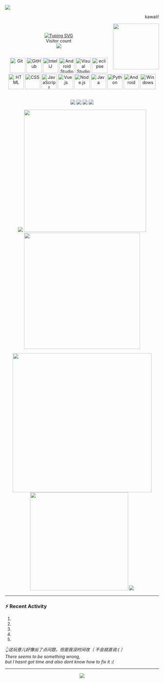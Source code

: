 <p>
  <!-- Personal Profile Wighet -->
  <img src="https://github-widgetbox.vercel.app/api/profile?username=BillZhong2008&data=followers,repositories,stars,commits&theme=darkmode">
</p>

<p>
  <p align="right">kawaii!<p>
  <img align="right" height="150" src="https://q1.qlogo.cn/g?b=qq&nk=3492772281&s=640">
</p></br>

<p align="center">
  <!-- 循环播放hello的多语言字样 -->
  <a href="https://git.io/typing-svg">
    <img src="https://readme-typing-svg.herokuapp.com?font=Fira+Sans&weight=500&size=48&pause=1000&center=true&vCenter=true&width=435&lines=%3CHello%2C+World!%2F%3E;%3CHola%2C+World!%2F%3E;%3CBonjor%2C+World!%2F%3E;%3CNi+Hao%2C+World!%2F%3E" alt="Typing SVG" />
  </a></br>
  <!-- 个人主页访问人数 -->
  Visitor count</br>
  <img src="https://profile-counter.glitch.me/BillZhong2008/count.svg" />
</p></br>

<div align="center">
	<img height="50" src="https://user-images.githubusercontent.com/25181517/192108372-f71d70ac-7ae6-4c0d-8395-51d8870c2ef0.png" alt="Git" title="Git" />
	<img height="50" src="https://user-images.githubusercontent.com/25181517/192108374-8da61ba1-99ec-41d7-80b8-fb2f7c0a4948.png" alt="GitHub" title="GitHub" />
	<img height="50" src="https://user-images.githubusercontent.com/25181517/192108890-200809d1-439c-4e23-90d3-b090cf9a4eea.png" alt="InteliJ" title="InteliJ" />
	<img height="50" src="https://user-images.githubusercontent.com/25181517/192108895-20dc3343-43e3-4a54-a90e-13a4abbc57b9.png" alt="Android Studio" title="Android Studio" />
	<img height="50" src="https://user-images.githubusercontent.com/25181517/192108891-d86b6220-e232-423a-bf5f-90903e6887c3.png" alt="Visual Studio Code" title="Visual Studio Code" />
	<img height="50" src="https://user-images.githubusercontent.com/25181517/192108892-6e9b5cdf-4e35-4a70-ad9a-801a93a07c1c.png" alt="eclipse" title="eclipse" />
	<img height="50" src="https://user-images.githubusercontent.com/25181517/192158954-f88b5814-d510-4564-b285-dff7d6400dad.png" alt="HTML" title="HTML" />
	<img height="50" src="https://user-images.githubusercontent.com/25181517/183898674-75a4a1b1-f960-4ea9-abcb-637170a00a75.png" alt="CSS" title="CSS" />
	<img height="50" src="https://user-images.githubusercontent.com/25181517/117447155-6a868a00-af3d-11eb-9cfe-245df15c9f3f.png" alt="JavaScript" title="JavaScript" />
	<img height="50" src="https://user-images.githubusercontent.com/25181517/117448124-a2da9800-af3e-11eb-85d2-bd1b69b65603.png" alt="Vue.js" title="Vue.js" />
	<img height="50" src="https://user-images.githubusercontent.com/25181517/183568594-85e280a7-0d7e-4d1a-9028-c8c2209e073c.png" alt="Node.js" title="Node.js" />
	<img height="50" src="https://user-images.githubusercontent.com/25181517/117201156-9a724800-adec-11eb-9a9d-3cd0f67da4bc.png" alt="Java" title="Java" />
	<img height="50" src="https://user-images.githubusercontent.com/25181517/183423507-c056a6f9-1ba8-4312-a350-19bcbc5a8697.png" alt="Python" title="Python" />
	<img height="50" src="https://user-images.githubusercontent.com/25181517/117269608-b7dcfb80-ae58-11eb-8e66-6cc8753553f0.png" alt="Android" title="Android" />
	<img height="50" src="https://user-images.githubusercontent.com/25181517/186884150-05e9ff6d-340e-4802-9533-2c3f02363ee3.png" alt="Windows" title="Windows" />
</div></br>

<p align="center">
  <img src="https://forthebadge.com/images/badges/built-with-love.svg">
  <img src="https://forthebadge.com/images/badges/powered-by-electricity.svg">
  <img src="https://forthebadge.com/images/badges/open-source.svg">
  <img src="https://forthebadge.com/images/badges/for-you.svg">
</p>

<!-- 自定义卡片 -->
<p align="center">
  <!-- Github Stat Cups -->
  <img src="https://github-profile-trophy.vercel.app/?username=BillZhong2008&theme=tokyonight">
  <!-- Github Stats -->
  <img src="https://github-readme-stats-billzhong2008.vercel.app/api?username=BillZhong2008&count_private=true&show_icons=true&include_all_commits=true&text_bold=true&theme=tokyonight" width="400">
  <!-- Used Languages Display -->
  <img src="https://github-readme-stats-billzhong2008.vercel.app/api/top-langs/?username=BillZhong2008&layout=compact&langs_count=8&theme=tokyonight" width="380">
</p>

<p align="center"> 
  <!-- osu! card -->
  <img src="https://osu-sig.vercel.app/card?user=Bill_Zhong&mode=std&animation=true&skills=true" width="455"/>
  <!-- Spotify card -->
  <img src="https://spotify-recently-played-readme.vercel.app/api?user=jeffreyca16" width="321">
  <!-- A Good Sentence -->
  <img src="https://quotes-github-readme.vercel.app/api?type=horizontal&theme=tokyonight">
</p>

---

### :zap: Recent Activity

<!--START_SECTION:activity-->
1. 
2. 
3. 
4. 
5. 
<!--END_SECTION:activity-->


*👆这玩意儿好像出了点问题，但是我没时间改（ 不会就直说:( ）*
</br>
*There seems to be something wrong,*
</br>
*but I hasnt got time and also dont know how to fix it :(*

---

<p align="center">
  <img src="https://github-readme-activity-graph.cyclic.app/graph?username=BillZhong2008&theme=tokyo-night&area=true&hide_border=true">
</p>
